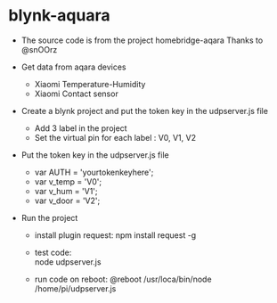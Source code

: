 # blynk-aquara

- The source code is from the project homebridge-aqara
  Thanks to @snOOrz

- Get data from aqara devices 
  + Xiaomi Temperature-Humidity
  + Xiaomi Contact sensor

- Create a blynk project and put the token key in the udpserver.js file
  + Add 3 label in the project
  + Set the virtual pin for each label : V0, V1, V2
                                
- Put the token key in the udpserver.js file
  + var AUTH = 'yourtokenkeyhere';
  + var v_temp = 'V0';
  + var v_hum = 'V1';
  + var v_door = 'V2';

- Run the project
  + install plugin request:
    npm install request -g 
  
  + test code:  
    node udpserver.js
 
  + run code on reboot:
    @reboot /usr/loca/bin/node /home/pi/udpserver.js


